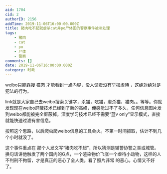 ```yaml
---
aid: 1704
cid: 2
authorID: 2156
addTime: 2019-11-06T16:00:00.000Z
title: 猪肉吃不起就虐杀cat并po尸体图的警察事件被冷处理
tags:
    - 猪肉
    - cat
    - po
    - 尸体
    - 警察
comments: []
date: 2019-11-06T16:00:00.000Z
category: 时政
---
```


weibo只能靠搜 猫肉 才能看到一点内容，没人谴责没有举报虐待 ，这绝对绝对是犯法的行为。

link就是大家自己去weibo搜索关键字，杀猫，吃猫，虐杀猫，猫肉。。等等。你就发现现在weibo屏蔽技术已经到了新的高峰，俺感觉过不了多久，任何信息图片发到weibo都能被完全屏蔽掉，深度学习技术已经不需要“蓝v only”显示模式，直接就能快速过滤有害信息。

按照这个思路，以后爬虫爬weibo信息的工具会火。不第一时间抓取，估计不到几个小时就没了。

这个事件重点在 那个人发文写“猪肉吃不起”，所以猜测是辅警协警之类或城管。换句话讲他触发了两个国内的G点，一个渲染物价飞涨一个虐待小动物，这样的人不判刑不拘留，才是真正的恶心了全人类。看了照片非常 的恶心。心情又不好了。
